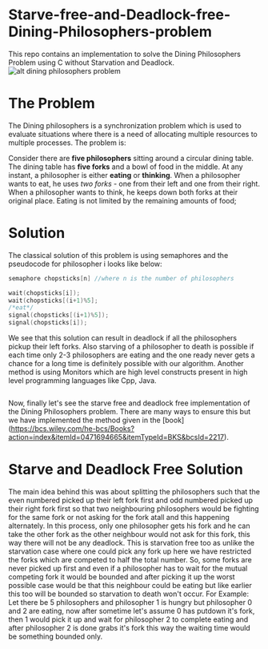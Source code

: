 # Starve-free-and-Deadlock-free-Dining-Philosophers-problem
This repo contains an implementation to solve the Dining Philosophers Problem using C without Starvation and Deadlock.
![alt dining philosophers problem](https://img.youtube.com/vi/kwxrt-LWryQ/0.jpg)
# The Problem
The Dining philosophers is a synchronization problem which is used to evaluate situations where there is a need of allocating multiple resources to multiple processes. The problem is:

Consider there are **five philosophers** sitting around a circular dining table. The dining table has **five forks** and a bowl of food in the middle.
At any instant, a philosopher is either **eating** or **thinking**. When a philosopher wants to eat, he uses *two forks* - one from their left and one from their right. When a philosopher wants to think, he keeps down both forks at their original place.
Eating is not limited by the remaining amounts of food;
# Solution
The classical solution of this problem is using semaphores and the pseudocode for philosopher i looks like below:
```cpp
semaphore chopsticks[n] //where n is the number of philosophers 
```
```cpp
wait(chopsticks[i]);
wait(chopsticks[(i+1)%5];
/*eat*/
signal(chopsticks[(i+1)%5]);
signal(chopsticks[i]);
```
We see that this solution can result in deadlock if all the philosophers pickup their left forks. Also starving of a philosopher to death is possible if each time only 2-3 philosophers are eating and the one ready never gets a chance for a long time is definitely possible with our algorithm.
Another method is using Monitors which are high level constructs present in high level programming languages like Cpp, Java.
```cpp
```
Now, finally let's see the starve free and deadlock free implementation of the Dining Philosophers problem. There are many ways to ensure this but we have implemented the method given in the [book] (https://bcs.wiley.com/he-bcs/Books?action=index&itemId=0471694665&itemTypeId=BKS&bcsId=2217).
# Starve and Deadlock Free Solution
The main idea behind this was about splitting the philosophers such that the even numbered picked up their left fork first and odd numbered picked up their right fork first so that two neighbouring philosophers would be fighting for the same fork or not asking for the fork atall and this happening alternately. In this process, only one philosopher gets his fork and he can take the other fork as the other neighbour would not ask for this fork, this way there will not be any deadlock. This is starvation free too as unlike the starvation case where one could pick any fork up here we have restricted the forks which are competed to half the total number. So, some forks are never picked up first and even if a philosopher has to wait for the mutual competing fork it would be bounded and after picking it up the worst possible case would be that this neighbour could be eating but like earlier this too will be bounded so starvation to death won't occur.
For Example: Let there be 5 philosophers and philosopher 1 is hungry but philosopher 0 and 2 are eating, now after sometime let's assume 0 has putdown it's fork, then 1 would pick it up and wait for philosopher 2 to complete eating and after philosopher 2 is done grabs it's fork this way the waiting time would be something bounded only.
